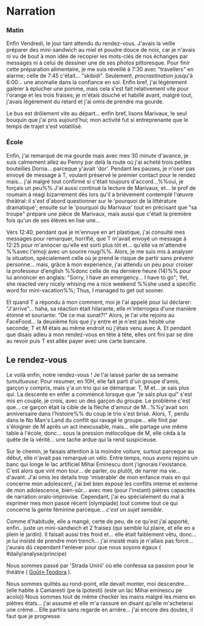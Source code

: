 # Narration
### Matin
Enfin Vendredi, le jour tant attendu du rendez-vous.
J'avais la veille préparer des mini-sandwich au miel et poudre douce de noix, car je n'avais ni vu de bout à mon idée de recopier les mots-clés de nos échanges par messages ni à celui de dessiner une de ses photos pittoresque.
Pour finir cette préparation alimentaire, je me suis réveillé à 7:30 avec "travellers" en alarme; celle de 7:45 c'était... "skibidi".
Seulement, *procrastination* jusqu'à 6:00... une anomalie dans la confiance en soi. 
Enfin bref, j'ai légèrement galèrer à éplucher une pomme, mais cela s'est fait relativement vite pour l'orange et les trois fraises; je m'étais douché et habillé avant, malgré tout, j'avais légèrement du retard et j'ai omis de prendre ma gourde.

Le bus est drôlement vite au départ... enfin bref, lisons Marivaux, le seul bouquin que j'ai pris aujourd'hui; mon activité fut si entreprenante que le temps de trajet s'est volatilisé.

### École 

Enfin, j'ai remarqué de ma gourde mais avec mes 30 minute d'avance, je suis calmement allez au Penny par delà la route où j'ai acheté trois petites bouteilles Dorna... parceque y'avait 'dor'.
Pendant les pauses, je n'oser pas envoyé de message à T, voulant préservé le premier contact pour le rendez mais... j'ai malgré tout confirmé si c'était toujours d'accord...%%oui, je forçais un peu%%
J'ai aussi continué la lecture de Marivaux, et... le prof de roumain à reagi bizarrement dès lors qu'il a brièvement contemplé l'œuvre théâtral: il s'est d'abord questionner sur le 'pourquoi de la littérature dramatique'; ensuite sur le 'pourquoi du Marivaux' tout en précisant que "sa troupe" prépare une pièce de Marivaux, mais aussi que c'était la première fois qu'un de ses élèves en lise une...

Vers 12:40, pendant que je m'ennuye en art plastique, j'ai consulté mes messages pour remarquer, horrifié, que T m'avait envoyé un message à 12:25 pour m'annocer qu'elle est sorti plus tôt et... qu'elle va m'attendre %%avec l'emoji avec un sourire rougi%%.
Alors, je me suis mis à analyser la situation, spécialement celle où je prend le risque de partir sans prévenir personne... mais, grâce à mon experience, j'ai attendu un peu pour croiser la professeur d'english %%donc celle de ma dernière heure (14)%% pour lui annoncer en anglais: "Sorry, I have an emergency... I have to go"; Yet, she reacted very nicely whising me a nice weekend %%she used a specific word for mini-vacation%%; Thus, I managed to get out sooner.

Et quand T a répondu à mon comment, moi je l'ai appelé pour lui déclarer: "J'arrive"... haha, sa réaction était hilarante, elle m'interrogea d'une manière étonné et souriante: "De ce mai sunat?!"
Alors, je l'ai vite rejoins au FaceFood... la deuxième fois que j'y entre et je n'est pas hésité une seconde; T et M étais au même endroit où j'étais venu avec A.
Et pendant que disais adieu à mon rendez-vous en tête à tête, elles ont fini par se dire au revoir puis T est allée payer avec une carte bancaire.

## Le rendez-vous
Le voilà enfin, notre rendez-vous !
Je l'ai laissé parler de sa semaine *tumultueuse*:
Pour resumer, en 10H, elle fait parti d'un groupe d'amis, garçon y compris, mais y'a un trio qui se démarque: T, M et... je sais plus qui.
La descente en enfer a commencé lorsque que "je sais plus qui" s'est mis en couple, je crois, avec un des garçon du groupe. Le problème c'est que... ce garçon était la cible de la flèche d'amour de M...%%y'avait son anniversaire dans l'histoire%% du coup le trio s'est brisé.
Alors, T, perdu dans le No Man's Land du conflit qui ravagé le groupe... elle finit par s'éloigner de M après un act inexcusable, mais... elle partage une même table à l'école, donc... sous la pression mélocolique de M, elle céda à la quête de la vérité... une tache ardue qui la rend suspicieuse.

Sur le chemin, je faisais attention à la moindre voiture, surtout parceque au début, elle n'avait pas remarqué un vélo.
Entre temps, nous avons rejoins un banc qui longe le lac artificiel Mihai Eminescu dont j'ignorais l'existance.
C'est alors que vint mon tour... de parler, ou plutôt, de narrer ma vie... d'avant.
J'ai omis les details trop 'misérable' de mon enfance mais en qui concerne mon adolescent, j'ai bel bien exposé les conflits interne et externe de mon adolescence, bien-sûr... avec mes (pour l'instant) piètres capacités de narration oralo-improvise.
Cependant, j'ai eu spécialement du mal à exprimer mes mon passé récent (olympiade) tout comme tout ce qui concerne la gente féminine parceque... *c'est un sujet sensible*.

Comme d'habitude, elle a mangé, certe de peu, de ce qu'est j'ai apporté, enfin.. juste un mini-sandwich et 2 fraises (qui semble lui plaire, et elle en a plein le jardin).
Il faisait aussi très froid et... elle était faiblement vêtu, donc... je lui insisté de prendre mon trench... j'ai insisté mais je n'allais pas forcé... j'aurais dû cependant l'enlever pour que nous soyons égaux ( #daily/analyse/principe)

Nous sommes passé par 'Strada Unirii' où elle confessa sa passion pour le théâtre ( [Goût<-Teodora](Goût<-Teodora.md) ).

Nous sommes quittés au rond-point, elle devait monter, moi descendre... (elle habite à Camaresti (pe la Ipotesti) (este un lac Mihai eminescu pe acolo))
Nous sommes tout de même checker les mains malgré les miens en piètres états... j'ai assumé et elle m'a rassuré en disant qu'elle m'acheterai une crème...
Elle partira sans regarde en arrière... j'ai encore des doutes, il faut que je progresse.

